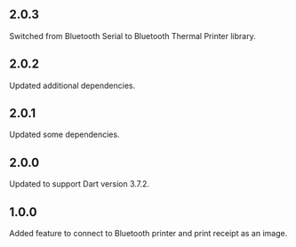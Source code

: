 ## 2.0.3

Switched from Bluetooth Serial to Bluetooth Thermal Printer library.

## 2.0.2

Updated additional dependencies.

## 2.0.1

Updated some dependencies.

## 2.0.0

Updated to support Dart version 3.7.2.

## 1.0.0

Added feature to connect to Bluetooth printer and print receipt as an image.
